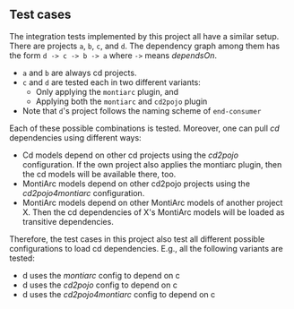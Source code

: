 <!-- (c) https://github.com/MontiCore/monticore -->
## Test cases
The integration tests implemented by this project all have a similar setup.
There are projects `a`, `b`, `c`, and `d`. The dependency graph among them has the form
```d -> c -> b -> a``` where `->` means _dependsOn_.
* `a` and `b` are always cd projects.
* `c` and `d` are tested each in two different variants:
  * Only applying the `montiarc` plugin, and
  * Applying both the `montiarc` and `cd2pojo` plugin
* Note that `d`'s project follows the naming scheme of `end-consumer` 

Each of these possible combinations is tested. Moreover, one can pull _cd_ dependencies using different ways:
* Cd models depend on other cd projects using the _cd2pojo_ configuration. If the own project also applies the montiarc
  plugin, then the cd models will be available there, too.
* MontiArc models depend on other cd2pojo projects using the _cd2pojo4montiarc_ configuration.
* MontiArc models depend on other MontiArc models of another project X. Then the cd dependencies of X's MontiArc models
  will be loaded as transitive dependencies.

Therefore, the test cases in this project also test all different possible configurations to load cd dependencies.
E.g., all the following variants are tested:
* d uses the _montiarc_ config to depend on c
* d uses the _cd2pojo_ config to depend on c
* d uses the _cd2pojo4montiarc_ config to depend on c
